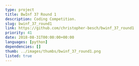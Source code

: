 ```yaml
---
type: project
title: BwInf 37 Round 1
description: Coding Competition.
slug: bwinf_37_round1
link: https://github.com/christopher-besch/bwinf_37_round1
priority: 41
date: 2018-08-31T00:00:00+00:00
languages: [python]
dependencies: []
thumb: ../images/thumbs/bwinf_37_round1.png
listed: true
---
```



